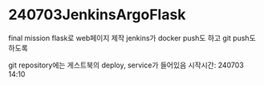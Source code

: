 # 240703JenkinsArgoFlask
final mission
flask로 web페이지 제작
jenkins가 docker push도 하고
          git push도 하도록

git repository에는 게스트북의 deploy, service가 들어있음
시작시간: 240703 14:10